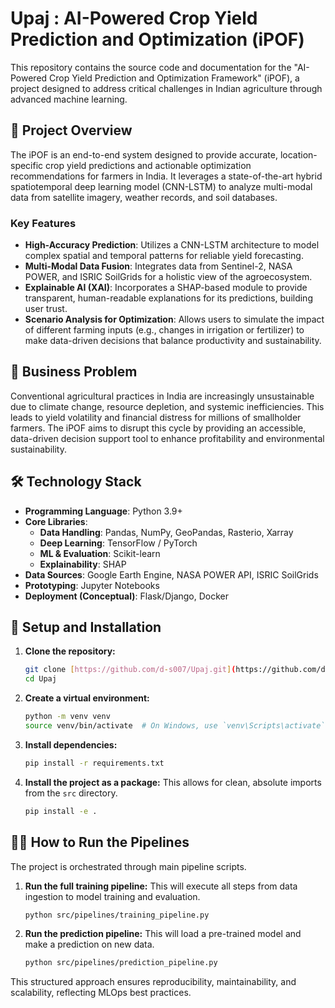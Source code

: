 # Upaj : AI-Powered Crop Yield Prediction and Optimization (iPOF)

This repository contains the source code and documentation for the "AI-Powered Crop Yield Prediction and Optimization Framework" (iPOF), a project designed to address critical challenges in Indian agriculture through advanced machine learning.

## 📝 Project Overview

The iPOF is an end-to-end system designed to provide accurate, location-specific crop yield predictions and actionable optimization recommendations for farmers in India. It leverages a state-of-the-art hybrid spatiotemporal deep learning model (CNN-LSTM) to analyze multi-modal data from satellite imagery, weather records, and soil databases.

### Key Features

-   **High-Accuracy Prediction**: Utilizes a CNN-LSTM architecture to model complex spatial and temporal patterns for reliable yield forecasting.
-   **Multi-Modal Data Fusion**: Integrates data from Sentinel-2, NASA POWER, and ISRIC SoilGrids for a holistic view of the agroecosystem.
-   **Explainable AI (XAI)**: Incorporates a SHAP-based module to provide transparent, human-readable explanations for its predictions, building user trust.
-   **Scenario Analysis for Optimization**: Allows users to simulate the impact of different farming inputs (e.g., changes in irrigation or fertilizer) to make data-driven decisions that balance productivity and sustainability.

## 🎯 Business Problem

Conventional agricultural practices in India are increasingly unsustainable due to climate change, resource depletion, and systemic inefficiencies. This leads to yield volatility and financial distress for millions of smallholder farmers. The iPOF aims to disrupt this cycle by providing an accessible, data-driven decision support tool to enhance profitability and environmental sustainability.

## 🛠️ Technology Stack

-   **Programming Language**: Python 3.9+
-   **Core Libraries**:
    -   **Data Handling**: Pandas, NumPy, GeoPandas, Rasterio, Xarray
    -   **Deep Learning**: TensorFlow / PyTorch
    -   **ML & Evaluation**: Scikit-learn
    -   **Explainability**: SHAP
-   **Data Sources**: Google Earth Engine, NASA POWER API, ISRIC SoilGrids
-   **Prototyping**: Jupyter Notebooks
-   **Deployment (Conceptual)**: Flask/Django, Docker

## 🚀 Setup and Installation

1.  **Clone the repository:**
    ```bash
    git clone [https://github.com/d-s007/Upaj.git](https://github.com/d-s007/Upaj.git)
    cd Upaj
    ```

2.  **Create a virtual environment:**
    ```bash
    python -m venv venv
    source venv/bin/activate  # On Windows, use `venv\Scripts\activate`
    ```

3.  **Install dependencies:**
    ```bash
    pip install -r requirements.txt
    ```

4.  **Install the project as a package:**
    This allows for clean, absolute imports from the `src` directory.
    ```bash
    pip install -e .
    ```

## 🏃‍♀️ How to Run the Pipelines

The project is orchestrated through main pipeline scripts.

1.  **Run the full training pipeline:**
    This will execute all steps from data ingestion to model training and evaluation.
    ```bash
    python src/pipelines/training_pipeline.py
    ```

2.  **Run the prediction pipeline:**
    This will load a pre-trained model and make a prediction on new data.
    ```bash
    python src/pipelines/prediction_pipeline.py
    ```

This structured approach ensures reproducibility, maintainability, and scalability, reflecting MLOps best practices.